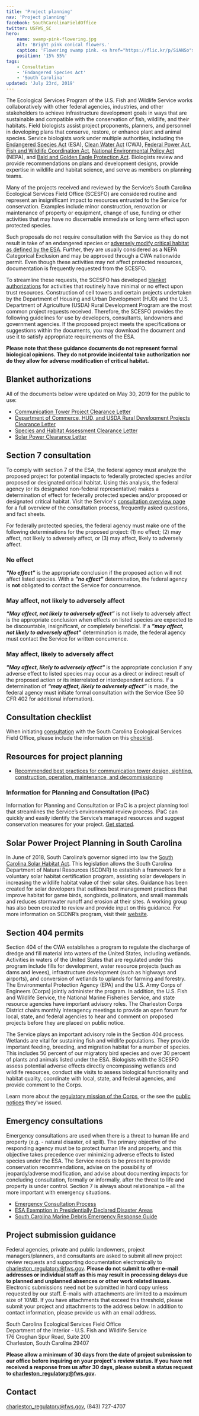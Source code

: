 ```yaml
---
title: 'Project planning'
nav: 'Project planning'
facebook: SouthCarolinaFieldOffice
twitter: USFWS_SC
hero:
    name: swamp-pink-flowering.jpg
    alt: 'Bright pink conical flowers.'
    caption: 'Flowering swamp pink. <a href="https://flic.kr/p/SiANSo">Photo</a> by <a href="https://www.flickr.com/photos/blumenbiene/">Maja Dumat</a>, <a href="https://creativecommons.org/licenses/by/2.0/">CC BY 2.0</a>.'
    position: '15% 55%'
tags:
    - Consultation
    - 'Endangered Species Act'
    - 'South Carolina'
updated: 'July 23rd, 2019'
---
```


The Ecological Services Program of the U.S. Fish and Wildlife Service works collaboratively with other federal agencies, industries, and other stakeholders to achieve infrastructure development goals in ways that are sustainable and compatible with the conservation of fish, wildlife, and their habitats. Field biologists assist project proponents, planners, and personnel in developing plans that conserve, restore, or enhance plant and animal species. Service biologists work under multiple authorities, including the [Endangered Species Act](https://www.fws.gov/endangered/esa-library/pdf/ESAall.pdf) (ESA), [Clean Water Act](https://www.fws.gov/laws/lawsdigest/FWATRPO.HTML) (CWA), [Federal Power Act](https://www.fws.gov/laws/lawsdigest/FEDPOWR.HTML), [Fish and Wildlife Coordination Act](https://www.fws.gov/laws/lawsdigest/FWCOORD.HTML), [National Environmental Policy Act](https://www.fws.gov/r9esnepa/RelatedLegislativeAuthorities/nepa1969.PDF) (NEPA), and [Bald and Golden Eagle Protection Act](https://www.fws.gov/laws/lawsdigest/BALDEGL.HTML). Biologists review and provide recommendations on plans and development designs, provide expertise in wildlife and habitat science, and serve as members on planning teams.

Many of the projects received and reviewed by the Service’s South Carolina Ecological Services Field Office (SCESFO) are considered routine and represent an insignificant impact to resources entrusted to the Service for conservation. Examples include minor construction, renovation or maintenance of property or equipment, change of use, funding or other activities that may have no discernable immediate or long term effect upon protected species.

Such proposals do not require consultation with the Service as they do not result in take of an endangered species or [adversely modify critical habitat as defined by the ESA](https://www.fws.gov/endangered/improving_ESA/AM.html). Further, they are usually considered as a NEPA Categorical Exclusion and may be approved through a CWA nationwide permit. Even though these activities may not affect protected resources, documentation is frequently requested from the SCESFO.

To streamline these requests, the SCESFO has developed [blanket authorizations](#blanket-authorizations-section) for activities that routinely have minimal or no effect upon trust resources. Construction of cell towers and certain projects undertaken by the Department of Housing and Urban Development (HUD) and the U.S. Department of Agriculture (USDA) Rural Development Program are the most common project requests received. Therefore, the SCESFO provides the following guidelines for use by developers, consultants, landowners and government agencies. If the proposed project meets the specifications or suggestions within the documents, you may download the document and use it to satisfy appropriate requirements of the ESA.

**Please note that these guidance documents do not represent formal biological opinions. They do not provide incidental take authorization nor do they allow for adverse modification of critical habitat.**

## Blanket authorizations

All of the documents below were updated on May 30, 2019 for the public to use:

- [Communication Tower Project Clearance Letter](/pdf/letter/south-carolina-communication-tower-clearance.pdf)
- [Department of Commerce, HUD, and USDA Rural Development Projects Clearance Letter](/pdf/letter/south-carolina-clearance-to-proceeed-with-us-dept-of-commerce-us-dept-of-housing-and-urban-development-and-us-dept-of-agriculture-projects.pdf)
- [Species and Habitat Assessment Clearance Letter](/pdf/letter/south-carolina-clearance-for-species-and-habitat-assessments.pdf)
- [Solar Power Clearance Letter](/pdf/letter/south-carolina-solar-power-clearance.pdf)

## Section 7 consultation

To comply with section 7 of the ESA, the federal agency must analyze the proposed project for potential impacts to federally protected species and/or proposed or designated critical habitat. Using this analysis, the federal agency (or its designated non-federal representative) makes a determination of effect for federally protected species and/or proposed or designated critical habitat. Visit the Service's [consultation overview page](https://www.fws.gov/endangered/what-we-do/consultations-overview.html) for a full overview of the consultation process, frequently asked questions, and fact sheets.

For federally protected species, the federal agency must make one of the following determinations for the proposed project: (1) no effect; (2) may affect, not likely to adversely affect, or (3) may affect, likely to adversely affect.

### No effect

***"No effect"*** is the appropriate conclusion if the proposed action will not affect listed species. With a ***"no effect"*** determination, the federal agency is **not** obligated to contact the Service for concurrence.

### May affect, not likely to adversely affect

***“May affect, not likely to adversely affect”*** is not likely to adversely affect is the appropriate conclusion when effects on listed species are expected to be discountable, insignificant, or completely beneficial. If a ***"may affect, not likely to adversely affect"*** determination is made, the federal agency must contact the Service for written concurrence.

### May affect, likely to adversely affect

***"May affect, likely to adversely affect"***  is the appropriate conclusion if any adverse effect to listed species may occur as a direct or indirect result of the proposed action or its interrelated or interdependent actions. If a determination of ***“may affect, likely to adversely affect”*** is made, the federal agency must initiate formal consultation with the Service (See 50 CFR 402 for additional information).

## Consultation checklist

When initiating [consultation](https://www.fws.gov/endangered/what-we-do/consultations-overview.html) with the South Carolina Ecological Services Field Office, please include the information on this [checklist](/pdf/checklist/south-carolina-esfo-section-7-checklist.pdf).

## Resources for project planning

- [Recommended best practices for communication tower design, sighting, construction, operation, maintenance, and decommissioning](https://www.fws.gov/migratorybirds/pdf/management/usfwscommtowerguidance.pdf)

### Information for Planning and Consultation (IPaC)

Information for Planning and Consultation or IPaC is a project planning tool that streamlines the Service’s environmental review process. IPaC can quickly and easily identify the Service’s managed resources and suggest conservation measures for your project. [Get started](https://ecos.fws.gov/ipac/).

## Solar Power Project Planning in South Carolina

In June of 2018, South Carolina’s governor signed into law the [South Carolina Solar Habitat Act](https://scstatehouse.gov/code/t50c004.php).  This legislation allows the South Carolina Department of Natural Resources (SCDNR) to establish a framework for a voluntary solar habitat certification program, assisting solar developers in increasing the wildlife habitat value of their solar sites.  Guidance has been created for solar developers that outlines best management practices that improve habitat for game birds, songbirds, pollinators, and small mammals and reduces stormwater runoff and erosion at their sites.  A working group has also been created to review and provide input on this guidance.  For more information on SCDNR’s program, visit their [website](http://www.dnr.sc.gov/solar/).

## Section 404 permits

Section 404 of the CWA establishes a program to regulate the discharge of dredge and fill material into waters of the United States, including wetlands. Activities in waters of the United States that are regulated under this program include fills for development, water resource projects (such as dams and levees), infrastructure development (such as highways and airports), and conversion of wetlands to uplands for farming and forestry.
The Environmental Protection Agency (EPA) and the U.S. Army Corps of Engineers (Corps) jointly administer the program. In addition, the U.S. Fish and Wildlife Service, the National Marine Fisheries Service, and state resource agencies have important advisory roles. The Charleston Corps District chairs monthly Interagency meetings to provide an open forum for local, state, and federal agencies to hear and comment on proposed projects before they are placed on public notice.

The Service plays an important advisory role in the Section 404 process. Wetlands are vital for sustaining fish and wildlife populations. They provide important feeding, breeding, and migration habitat for a number of species. This includes 50 percent of our migratory bird species and over 30 percent of plants and animals listed under the ESA. Biologists with the SCESFO assess potential adverse effects directly encompassing wetlands and wildlife resources, conduct site visits to assess biological functionality and habitat quality, coordinate with local, state, and federal agencies, and provide comment to the Corps.

Learn more about the [regulatory mission of the Corps](https://www.sac.usace.army.mil/Missions/Regulatory.aspx), or the see the [public notices](https://www.sac.usace.army.mil/Missions/Regulatory/Public-Notices/) they’ve issued.

## Emergency consultations

Emergency consultations are used when there is a threat to human life and property (e.g. - natural disaster, oil spill). The primary objective of the responding agency must be to protect human life and property, and this objective takes precedence over minimizing adverse effects to listed species under the ESA. The Service needs to be present to provide conservation recommendations, advise on the possibility of jeopardy/adverse modification, and advise about documenting impacts for concluding consultation, formally or informally, after the threat to life and property is under control. Section 7 is always about relationships – all the more important with emergency situations.

- [Emergency Consultation Process](/endangered-species-act/emergency-consultation/)
- [ESA Exemption in Presidentially Declared Disaster Areas](/pdf/guidelines/endangered-species-act-exemptions-for-disasters.pdf)
- [South Carolina Marine Debris Emergency Response Guide](https://marinedebris.noaa.gov/emergency-response-guide/south-carolina-marine-debris-emergency-response-guide)

## Project submission guidance

Federal agencies, private and public landowners, project managers/planners, and consultants are asked to submit all new project review requests and supporting documentation electronically to [charleston_regulatory@fws.gov](mailto:charleston_regulatory@fws.gov). **Please do not submit to other e-mail addresses or individual staff as this may result in processing delays due to planned and unplanned absences or other work related issues.** Electronic submissions need not be submitted in hard copy unless requested by our staff. E-mails with attachments are limited to a maximum size of 10MB.  If you have attachments that exceed this threshold, please submit your project and attachments to the address below.  In addition to contact information, please provide us with an email address.

South Carolina Ecological Services Field Office  
Department of the Interior - U.S. Fish and Wildlife Service  
176 Croghan Spur Road, Suite 200  
Charleston, South Carolina 29407  

**Please allow a minimum of 30 days from the date of project submission to our office before inquiring on your project's review status. If you have not received a response from us after 30 days, please submit a status request to [charleston_regulatory@fws.gov](mailto:charleston_regulatory@fws.gov).**

## Contact

[charleston_regulatory@fws.gov](mailto:charleston_regulatory@fws.gov), (843) 727-4707
